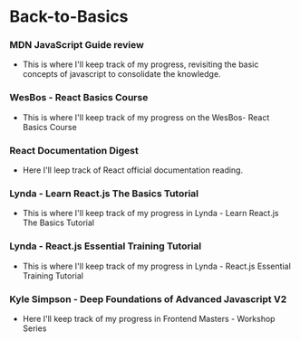 # Back-to-Basics

### MDN JavaScript Guide review
+ This is where I'll keep track of my progress, revisiting the basic concepts of javascript to consolidate the knowledge.

### WesBos - React Basics Course
+ This is where I'll keep track of my progress on the WesBos- React Basics Course

### React Documentation Digest
+ Here I'll leep track of React official documentation reading.

### Lynda - Learn React.js The Basics Tutorial
+ This is where I'll keep track of my progress in Lynda - Learn React.js The Basics Tutorial

### Lynda - React.js Essential Training Tutorial

+ This is where I'll keep track of my progress in Lynda - React.js Essential Training Tutorial

### Kyle Simpson - Deep Foundations of Advanced Javascript V2

+  Here I'll keep track of my progress in Frontend Masters - Workshop Series
